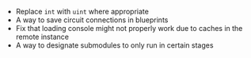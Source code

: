 - Replace `int` with `uint` where appropriate
- A way to save circuit connections in blueprints
- Fix that loading console might not properly work due to caches in the remote instance
- A way to designate submodules to only run in certain stages
